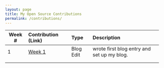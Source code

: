 ```yaml
---
layout: page
title: My Open Source Contributions
permalink: /contributions/
---
```


<!--
Type of the contribution should be "Wikipedia edit", "OpenStreet Map feature", "Project Documentation", "Project Code", "Blog Edit", etc.

The description should include a brief summary of what you did.

Replace the first row below with your contribution.

-->





| Week #       | Contribution (Link)  | Type  | Description |
|---|:---|:---|:---|
|  1   | [Week 1][1]     | Blog Edit     |   wrote first blog entry and set up my blog.    |
|     |     |     |      |
|     |     |     |      |


[1]: https://hunter-college-ossd-fall-2019.github.io/sjku1-weekly/week01/
[2]: https://hunter-college-ossd-fall-2019.github.io/sjku1-weekly/week02/

